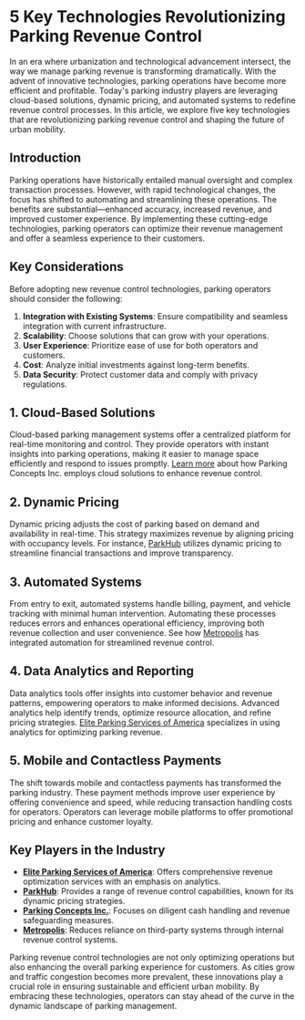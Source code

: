 # 5 Key Technologies Revolutionizing Parking Revenue Control

In an era where urbanization and technological advancement intersect, the way we manage parking revenue is transforming dramatically. With the advent of innovative technologies, parking operations have become more efficient and profitable. Today's parking industry players are leveraging cloud-based solutions, dynamic pricing, and automated systems to redefine revenue control processes. In this article, we explore five key technologies that are revolutionizing parking revenue control and shaping the future of urban mobility.

## Introduction

Parking operations have historically entailed manual oversight and complex transaction processes. However, with rapid technological changes, the focus has shifted to automating and streamlining these operations. The benefits are substantial—enhanced accuracy, increased revenue, and improved customer experience. By implementing these cutting-edge technologies, parking operators can optimize their revenue management and offer a seamless experience to their customers.

## Key Considerations

Before adopting new revenue control technologies, parking operators should consider the following:

1. **Integration with Existing Systems**: Ensure compatibility and seamless integration with current infrastructure.
2. **Scalability**: Choose solutions that can grow with your operations.
3. **User Experience**: Prioritize ease of use for both operators and customers.
4. **Cost**: Analyze initial investments against long-term benefits.
5. **Data Security**: Protect customer data and comply with privacy regulations.

## 1. Cloud-Based Solutions

Cloud-based parking management systems offer a centralized platform for real-time monitoring and control. They provide operators with instant insights into parking operations, making it easier to manage space efficiently and respond to issues promptly. [Learn more](/dir/parking_concepts_inc) about how Parking Concepts Inc. employs cloud solutions to enhance revenue control.

## 2. Dynamic Pricing

Dynamic pricing adjusts the cost of parking based on demand and availability in real-time. This strategy maximizes revenue by aligning pricing with occupancy levels. For instance, [ParkHub](/dir/parkhub) utilizes dynamic pricing to streamline financial transactions and improve transparency.

## 3. Automated Systems

From entry to exit, automated systems handle billing, payment, and vehicle tracking with minimal human intervention. Automating these processes reduces errors and enhances operational efficiency, improving both revenue collection and user convenience. See how [Metropolis](/dir/metropolis) has integrated automation for streamlined revenue control.

## 4. Data Analytics and Reporting

Data analytics tools offer insights into customer behavior and revenue patterns, empowering operators to make informed decisions. Advanced analytics help identify trends, optimize resource allocation, and refine pricing strategies. [Elite Parking Services of America](/dir/elite_parking_services_of_america) specializes in using analytics for optimizing parking revenue.

## 5. Mobile and Contactless Payments

The shift towards mobile and contactless payments has transformed the parking industry. These payment methods improve user experience by offering convenience and speed, while reducing transaction handling costs for operators. Operators can leverage mobile platforms to offer promotional pricing and enhance customer loyalty.

## Key Players in the Industry

- **[Elite Parking Services of America](/dir/elite_parking_services_of_america)**: Offers comprehensive revenue optimization services with an emphasis on analytics.
- **[ParkHub](/dir/parkhub)**: Provides a range of revenue control capabilities, known for its dynamic pricing strategies.
- **[Parking Concepts Inc.](/dir/parking_concepts_inc)**: Focuses on diligent cash handling and revenue safeguarding measures.
- **[Metropolis](/dir/metropolis)**: Reduces reliance on third-party systems through internal revenue control systems.

Parking revenue control technologies are not only optimizing operations but also enhancing the overall parking experience for customers. As cities grow and traffic congestion becomes more prevalent, these innovations play a crucial role in ensuring sustainable and efficient urban mobility. By embracing these technologies, operators can stay ahead of the curve in the dynamic landscape of parking management.